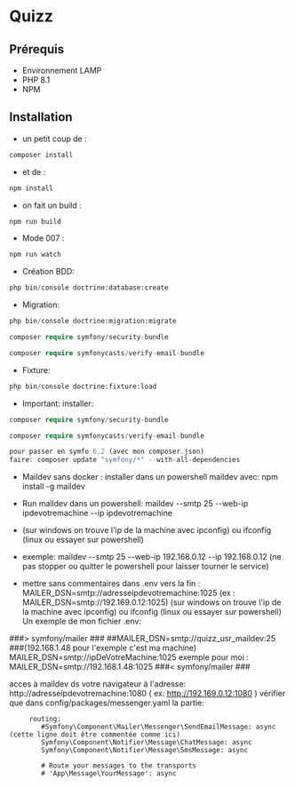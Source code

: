 # Quizz

## Prérequis

- Environnement LAMP
- PHP 8.1
- NPM

## Installation

- un petit coup de :
  
```php
composer install
```

- et de :

```php
npm install
```

- on fait un build :

```php
npm run build
```

- Mode 007 :

```php
npm run watch
```

- Création BDD:
  
```php
php bin/console doctrine:database:create
```

- Migration:
  
```php
php bin/console doctrine:migration:migrate
```
```php
composer require symfony/security-bundle
```
```php
composer require symfonycasts/verify-email-bundle
```
- Fixture:
  
```php
php bin/console doctrine:fixture:load    
```
- Important: installer:
```php
composer require symfony/security-bundle
```
```php
composer require symfonycasts/verify-email-bundle
```
```php
pour passer en symfo 6.2 (avec mon composer.json)
faire: composer update "symfony/*" --with-all-dependencies
````

- Maildev sans docker : installer dans un powershell maildev avec: npm install -g maildev
- Run maildev dans un powershell: maildev --smtp 25 --web-ip ipdevotremachine --ip ipdevotremachine  
- (sur windows on trouve l'ip de la machine avec ipconfig) ou ifconfig (linux ou essayer sur powershell) 
- exemple:  maildev --smtp 25 --web-ip 192.168.0.12 --ip 192.168.0.12
(ne pas stopper ou quitter le powershell pour laisser tourner le service)

- mettre sans commentaires dans .env vers la fin : MAILER_DSN=smtp://adresseipdevotremachine:1025 (ex : MAILER_DSN=smtp://192.169.0.12:1025)
(sur windows on trouve l'ip de la machine avec ipconfig) ou ifconfig (linux ou essayer sur powershell)
Un exemple de mon fichier .env:

###> symfony/mailer ###
##MAILER_DSN=smtp://quizz_usr_maildev:25
###(192.168.1.48 pour l'exemple c'est ma machine)
MAILER_DSN=smtp://ipDeVotreMachine:1025
exemple pour moi :
MAILER_DSN=smtp://192.168.1.48:1025
###< symfony/mailer ###

acces à maildev ds votre navigateur à l'adresse:  http://adresseipdevotremachine:1080 ( ex: http://192.169.0.12:1080 )
 vérifier que dans config/packages/messenger.yaml la partie:
 
         routing:
            #Symfony\Component\Mailer\Messenger\SendEmailMessage: async (cette ligne doit être commentée comme ici)
            Symfony\Component\Notifier\Message\ChatMessage: async
            Symfony\Component\Notifier\Message\SmsMessage: async

            # Route your messages to the transports
            # 'App\Message\YourMessage': async
